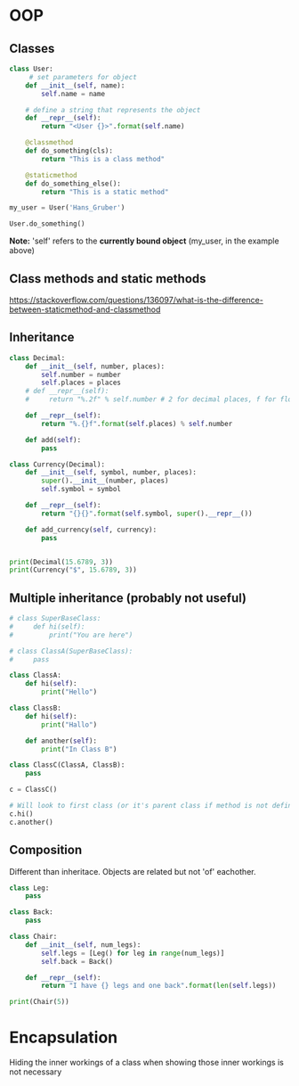 # OOP

## Classes

```python
class User:
     # set parameters for object
    def __init__(self, name):
        self.name = name

    # define a string that represents the object
    def __repr__(self):
        return "<User {}>".format(self.name)

    @classmethod
    def do_something(cls):
        return "This is a class method"

    @staticmethod
    def do_something_else():
        return "This is a static method"
```

```python
my_user = User('Hans_Gruber')

User.do_something()
```

**Note:** 'self' refers to the **currently bound object** (my_user, in the example above)

## Class methods and static methods

https://stackoverflow.com/questions/136097/what-is-the-difference-between-staticmethod-and-classmethod

## Inheritance

```python
class Decimal:
    def __init__(self, number, places):
        self.number = number
        self.places = places
    # def __repr__(self):
    #     return "%.2f" % self.number # 2 for decimal places, f for floating point

    def __repr__(self):
        return "%.{}f".format(self.places) % self.number

    def add(self):
        pass

class Currency(Decimal):
    def __init__(self, symbol, number, places):
        super().__init__(number, places)
        self.symbol = symbol

    def __repr__(self):
        return "{}{}".format(self.symbol, super().__repr__())

    def add_currency(self, currency):
        pass


print(Decimal(15.6789, 3))
print(Currency("$", 15.6789, 3))
```

## Multiple inheritance (probably not useful)

```python
# class SuperBaseClass:
#     def hi(self):
#         print("You are here")

# class ClassA(SuperBaseClass):
#     pass

class ClassA:
    def hi(self):
        print("Hello")

class ClassB:
    def hi(self):
        print("Hallo")

    def another(self):
        print("In Class B")

class ClassC(ClassA, ClassB):
    pass

c = ClassC()

# Will look to first class (or it's parent class if method is not defined) and then to second class
c.hi()
c.another()
```

## Composition

Different than inheritace.  Objects are related but not 'of' eachother.

```python
class Leg:
    pass

class Back:
    pass

class Chair:
    def __init__(self, num_legs):
        self.legs = [Leg() for leg in range(num_legs)]
        self.back = Back()

    def __repr__(self):
        return "I have {} legs and one back".format(len(self.legs))

print(Chair(5))
```

# Encapsulation

Hiding the inner workings of a class when showing those inner workings is not necessary


